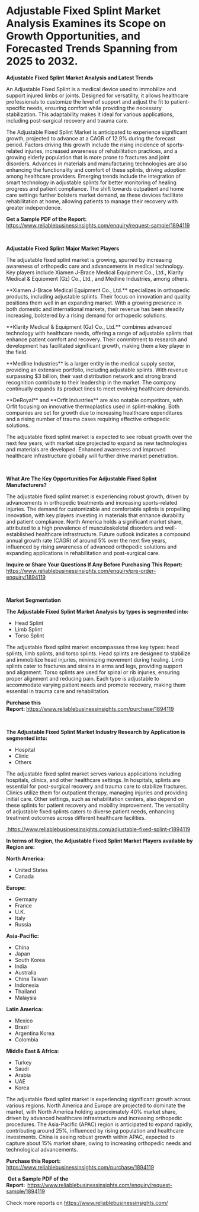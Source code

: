 <p><h1>Adjustable Fixed Splint Market Analysis Examines its Scope on Growth Opportunities, and Forecasted Trends Spanning from 2025 to 2032.</h1></p><p><strong>Adjustable Fixed Splint Market Analysis and Latest Trends</strong></p>
<p><p>An Adjustable Fixed Splint is a medical device used to immobilize and support injured limbs or joints. Designed for versatility, it allows healthcare professionals to customize the level of support and adjust the fit to patient-specific needs, ensuring comfort while providing the necessary stabilization. This adaptability makes it ideal for various applications, including post-surgical recovery and trauma care.</p><p>The Adjustable Fixed Splint Market is anticipated to experience significant growth, projected to advance at a CAGR of 12.9% during the forecast period. Factors driving this growth include the rising incidence of sports-related injuries, increased awareness of rehabilitation practices, and a growing elderly population that is more prone to fractures and joint disorders. Advances in materials and manufacturing technologies are also enhancing the functionality and comfort of these splints, driving adoption among healthcare providers. Emerging trends include the integration of smart technology in adjustable splints for better monitoring of healing progress and patient compliance. The shift towards outpatient and home care settings further bolsters market demand, as these devices facilitate rehabilitation at home, allowing patients to manage their recovery with greater independence.</p></p>
<p><strong>Get a Sample PDF of the Report:&nbsp;</strong> <a href="https://www.reliablebusinessinsights.com/enquiry/request-sample/1894119?utm_campaign=2306&utm_medium=2&utm_source=Github&utm_content=ia&utm_term=05032025&utm_id=adjustable-fixed-splint">https://www.reliablebusinessinsights.com/enquiry/request-sample/1894119</a></p>
<p>&nbsp;</p>
<p><strong>Adjustable Fixed Splint Major Market Players</strong></p>
<p><p>The adjustable fixed splint market is growing, spurred by increasing awareness of orthopedic care and advancements in medical technology. Key players include Xiamen J-Brace Medical Equipment Co., Ltd., Klarity Medical & Equipment (Gz) Co., Ltd., and Medline Industries, among others.</p><p>**Xiamen J-Brace Medical Equipment Co., Ltd.** specializes in orthopedic products, including adjustable splints. Their focus on innovation and quality positions them well in an expanding market. With a growing presence in both domestic and international markets, their revenue has been steadily increasing, bolstered by a rising demand for orthopedic solutions.</p><p>**Klarity Medical & Equipment (Gz) Co., Ltd.** combines advanced technology with healthcare needs, offering a range of adjustable splints that enhance patient comfort and recovery. Their commitment to research and development has facilitated significant growth, making them a key player in the field.</p><p>**Medline Industries** is a larger entity in the medical supply sector, providing an extensive portfolio, including adjustable splints. With revenue surpassing $3 billion, their vast distribution network and strong brand recognition contribute to their leadership in the market. The company continually expands its product lines to meet evolving healthcare demands.</p><p>**DeRoyal** and **Orfit Industries** are also notable competitors, with Orfit focusing on innovative thermoplastics used in splint-making. Both companies are set for growth due to increasing healthcare expenditures and a rising number of trauma cases requiring effective orthopedic solutions.</p><p>The adjustable fixed splint market is expected to see robust growth over the next few years, with market size projected to expand as new technologies and materials are developed. Enhanced awareness and improved healthcare infrastructure globally will further drive market penetration.</p></p>
<p>&nbsp;</p>
<p><strong>What Are The Key Opportunities For Adjustable Fixed Splint Manufacturers?</strong></p>
<p><p>The adjustable fixed splint market is experiencing robust growth, driven by advancements in orthopedic treatments and increasing sports-related injuries. The demand for customizable and comfortable splints is propelling innovation, with key players investing in materials that enhance durability and patient compliance. North America holds a significant market share, attributed to a high prevalence of musculoskeletal disorders and well-established healthcare infrastructure. Future outlook indicates a compound annual growth rate (CAGR) of around 5% over the next five years, influenced by rising awareness of advanced orthopedic solutions and expanding applications in rehabilitation and post-surgical care.</p></p>
<p><strong>Inquire or Share Your Questions If Any Before Purchasing This Report:</strong> <a href="https://www.reliablebusinessinsights.com/enquiry/pre-order-enquiry/1894119?utm_campaign=2306&utm_medium=2&utm_source=Github&utm_content=ia&utm_term=05032025&utm_id=adjustable-fixed-splint">https://www.reliablebusinessinsights.com/enquiry/pre-order-enquiry/1894119</a></p>
<p>&nbsp;</p>
<p><strong>Market Segmentation</strong></p>
<p><strong>The Adjustable Fixed Splint Market Analysis by types is segmented into:</strong></p>
<p><ul><li>Head Splint</li><li>Limb Splint</li><li>Torso Splint</li></ul></p>
<p><p>The adjustable fixed splint market encompasses three key types: head splints, limb splints, and torso splints. Head splints are designed to stabilize and immobilize head injuries, minimizing movement during healing. Limb splints cater to fractures and strains in arms and legs, providing support and alignment. Torso splints are used for spinal or rib injuries, ensuring proper alignment and reducing pain. Each type is adjustable to accommodate varying patient needs and promote recovery, making them essential in trauma care and rehabilitation.</p></p>
<p><strong>Purchase this Report:&nbsp;</strong><a href="https://www.reliablebusinessinsights.com/purchase/1894119?utm_campaign=2306&utm_medium=2&utm_source=Github&utm_content=ia&utm_term=05032025&utm_id=adjustable-fixed-splint">https://www.reliablebusinessinsights.com/purchase/1894119</a></p>
<p>&nbsp;</p>
<p><strong>The Adjustable Fixed Splint Market Industry Research by Application is segmented into:</strong></p>
<p><ul><li>Hospital</li><li>Clinic</li><li>Others</li></ul></p>
<p><p>The adjustable fixed splint market serves various applications including hospitals, clinics, and other healthcare settings. In hospitals, splints are essential for post-surgical recovery and trauma care to stabilize fractures. Clinics utilize them for outpatient therapy, managing injuries and providing initial care. Other settings, such as rehabilitation centers, also depend on these splints for patient recovery and mobility improvement. The versatility of adjustable fixed splints caters to diverse patient needs, enhancing treatment outcomes across different healthcare facilities.</p></p>
<p><a href="https://www.reliablebusinessinsights.com/adjustable-fixed-splint-r1894119?utm_campaign=2306&utm_medium=2&utm_source=Github&utm_content=ia&utm_term=05032025&utm_id=adjustable-fixed-splint">&nbsp;https://www.reliablebusinessinsights.com/adjustable-fixed-splint-r1894119</a></p>
<p><strong>In terms of Region, the Adjustable Fixed Splint Market Players available by Region are:</strong></p>
<p>
    <p> <strong> North America: </strong>
        <ul>
            <li>United States</li>
            <li>Canada</li>
        </ul>
        </p> 
    <p> <strong> Europe: </strong>
        <ul>
            <li>Germany</li>
            <li>France</li>
            <li>U.K.</li>
            <li>Italy</li>
            <li>Russia</li>
        </ul>
        </p> 
    <p> <strong> Asia-Pacific: </strong>
        <ul>
            <li>China</li>
            <li>Japan</li>
            <li>South Korea</li>
            <li>India</li>
            <li>Australia</li>
            <li>China Taiwan</li>
            <li>Indonesia</li>
            <li>Thailand</li>
            <li>Malaysia</li>
        </ul>
        </p> 
    <p> <strong> Latin America: </strong>
        <ul>
            <li>Mexico</li>
            <li>Brazil</li>
            <li>Argentina Korea</li>
            <li>Colombia</li>
        </ul>
        </p> 
    <p> <strong> Middle East & Africa: </strong>
        <ul>
            <li>Turkey</li>
            <li>Saudi</li>
            <li>Arabia</li>
            <li>UAE</li>
            <li>Korea</li>
        </ul>
    </p>
    </p>
<p><p>The adjustable fixed splint market is experiencing significant growth across various regions. North America and Europe are projected to dominate the market, with North America holding approximately 40% market share, driven by advanced healthcare infrastructure and increasing orthopedic procedures. The Asia-Pacific (APAC) region is anticipated to expand rapidly, contributing around 25%, influenced by rising population and healthcare investments. China is seeing robust growth within APAC, expected to capture about 15% market share, owing to increasing orthopedic needs and technological advancements.</p></p>
<p><strong>Purchase this Report: </strong><a href="https://www.reliablebusinessinsights.com/purchase/1894119?utm_campaign=2306&utm_medium=2&utm_source=Github&utm_content=ia&utm_term=05032025&utm_id=adjustable-fixed-splint">https://www.reliablebusinessinsights.com/purchase/1894119</a></p>
<p>&nbsp;<strong>Get a Sample PDF of the Report:&nbsp;&nbsp;</strong><a href="https://www.reliablebusinessinsights.com/enquiry/request-sample/1894119?utm_campaign=2306&utm_medium=2&utm_source=Github&utm_content=ia&utm_term=05032025&utm_id=adjustable-fixed-splint">https://www.reliablebusinessinsights.com/enquiry/request-sample/1894119</a></p>
<p><strong></strong></p>
<p>Check more reports on <a href="https://www.reliablebusinessinsights.com/?utm_campaign=2306&utm_medium=2&utm_source=Github&utm_content=ia&utm_term=05032025&utm_id=adjustable-fixed-splint">https://www.reliablebusinessinsights.com/</a></p>
